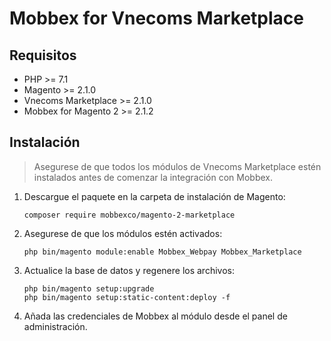 # Mobbex for Vnecoms Marketplace

## Requisitos
* PHP >= 7.1
* Magento >= 2.1.0
* Vnecoms Marketplace >= 2.1.0
* Mobbex for Magento 2 >= 2.1.2

## Instalación 
> Asegurese de que todos los módulos de Vnecoms Marketplace estén instalados antes de comenzar la integración con Mobbex.
1. Descargue el paquete en la carpeta de instalación de Magento:
    ```
    composer require mobbexco/magento-2-marketplace
    ```

2. Asegurese de que los módulos estén activados:
    ```
    php bin/magento module:enable Mobbex_Webpay Mobbex_Marketplace
    ```

3. Actualice la base de datos y regenere los archivos:
    ```
    php bin/magento setup:upgrade
    php bin/magento setup:static-content:deploy -f
    ```

4. Añada las credenciales de Mobbex al módulo desde el panel de administración.